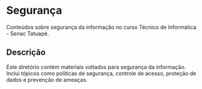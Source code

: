 # Segurança

Conteúdos sobre segurança da informação no curso Técnico de Informática - Senac Tatuapé.

## Descrição

Este diretório contém materiais voltados para segurança da informação. Inclui tópicos como políticas de segurança, controle de acesso, proteção de dados e prevenção de ameaças.